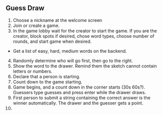 ## Guess Draw

1. Choose a nickname at the welcome screen
2. Join or create a game.
3. In the game lobby wait for the creator to start the game.  If you are the creator, block spots if desired, chose word types, choose number of rounds, and start game when desired.
- Get a list of easy, hard, medium words on the backend.
4. Randomly determine who will go first, then go to the right.
5. Show the word to the drawer. Remind them the sketch cannot contain letters or numbers.
6. Declare that a person is starting.
7. Count down to the game starting.
8. Game begins, and a count down in the corner starts (30s 60s?).  Guessers type guesses and press enter while the drawer draws.
9. First person to submit a string containing the correct answer is the winner automatically.  The drawer and the guesser gets a point.
10. 
